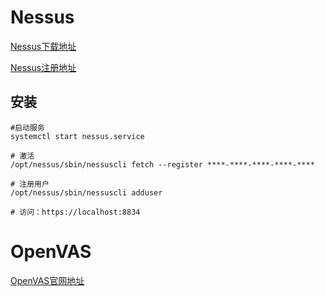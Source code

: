 # Nessus
[Nessus下载地址](https://www.tenable.com/downloads/nessus)

[Nessus注册地址](https://www.tenable.com/products/nessus-home)

## 安装
```
#启动服务
systemctl start nessus.service

# 激活
/opt/nessus/sbin/nessuscli fetch --register ****-****-****-****-****

# 注册用户
/opt/nessus/sbin/nessuscli adduser

# 访问：https://localhost:8834
```

# OpenVAS
[OpenVAS官网地址](http://www.openvas.org/)
